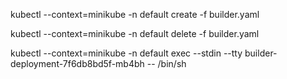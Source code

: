 kubectl --context=minikube -n default create -f builder.yaml

kubectl --context=minikube -n default delete -f builder.yaml

kubectl --context=minikube -n default exec --stdin --tty builder-deployment-7f6db8bd5f-mb4bh -- /bin/sh